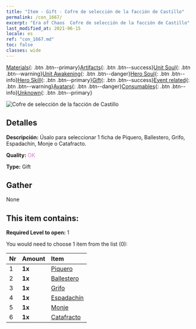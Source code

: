 ```yaml
---
title: "Item - Gift - Cofre de selección de la facción de Castillo"
permalink: /con_1667/
excerpt: "Era of Chaos  Cofre de selección de la facción de Castillo"
last_modified_at: 2021-06-15
locale: es
ref: "con_1667.md"
toc: false
classes: wide
---
```

 [Materials](/ItemsES/){: .btn .btn--primary}[Artifacts](/ItemsES/Artifacts/){: .btn .btn--success}[Unit Soul](/ItemsES/UnitSoul/){: .btn .btn--warning}[Unit Awakening](/ItemsES/UnitAwakening/){: .btn .btn--danger}[Hero Soul](/ItemsES/HeroSoul/){: .btn .btn--info}[Hero Skill](/ItemsES/HeroSkill/){: .btn .btn--primary}[Gift](/ItemsES/Gift/){: .btn .btn--success}[Event related](/ItemsES/Events/){: .btn .btn--warning}[Avatars](/ItemsES/Avatars/){: .btn .btn--danger}[Consumables](/ItemsES/Consumables/){: .btn .btn--info}[Unknown](/ItemsES/Unknown/){: .btn .btn--primary}

 ![Cofre de selección de la facción de Castillo](/images/t/i_907283.png)

## Detalles
 **Descripción:** Úsalo para seleccionar 1 ficha de Piquero, Ballestero, Grifo, Espadachín, Monje o Catafracto.

 **Quality:** <span style="color: #DA70D6">OK</span>

 **Type:** Gift

## Gather

  None

## This item contains:

 **Required Level to open:** 1

 You would need to choose 1 item from the list (0):

  | Nr | Amount |     Item    |
  |:---|:-------|:------------|
  | 1 |  **1x** | [Piquero](/ItemsES/unt_190/) |  | 
  | 2 |  **1x** | [Ballestero](/ItemsES/unt_191/) |  | 
  | 3 |  **1x** | [Grifo](/ItemsES/unt_192/) |  | 
  | 4 |  **1x** | [Espadachín](/ItemsES/unt_193/) |  | 
  | 5 |  **1x** | [Monje](/ItemsES/unt_194/) |  | 
  | 6 |  **1x** | [Catafracto](/ItemsES/unt_195/) |  | 

